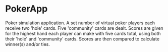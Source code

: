 # PokerApp

Poker simulation application. A set number of virtual poker players each receive two 'hole' cards. 
Five 'community' cards are dealt. Scores are given for the highest hand each player
can make with five cards total, using both their 'hole' and 'community' cards.
Scores are then compared to calculate winner(s) and/or ties.